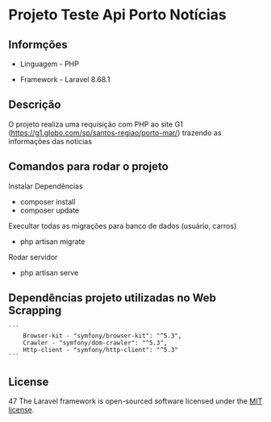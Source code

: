 # Projeto Teste Api Porto Notícias 

## Informções

- Linguagem - PHP

- Framework - Laravel 8.68.1

## Descrição

O projeto realiza uma requisição com PHP ao site G1 (https://g1.globo.com/sp/santos-regiao/porto-mar/) trazendo as informações das notícias 

## Comandos para rodar o projeto

Instalar Dependências

- composer install
- composer update

Execultar todas as migrações para banco de dados (usuário, carros)

- php artisan migrate 

Rodar servidor 

- php artisan serve

## Dependências projeto utilizadas no Web Scrapping
    ```
        Browser-kit - "symfony/browser-kit": "^5.3",
        Crawler - "symfony/dom-crawler": "^5.3",
        Http-client - "symfony/http-client": "^5.3"
    ```

## License
47
The Laravel framework is open-sourced software licensed under the [MIT license](https://opensource.org/licenses/MIT).

